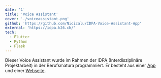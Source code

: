 ```yaml
---
date: '1'
title: 'Voice Assistant'
cover: './voiceassistant.png'
github: 'https://github.com/Nicicalu/IDPA-Voice-Assistant-App'
external: 'https://idpa.k26.ch/'
tech:
  - Flutter
  - Python
  - Flask
---
```


Dieser Voice Assistant wurde im Rahmen der IDPA (Interdisziplinäre Projektarbeit) in der Berufsmatura programmiert. Er besteht aus einer [App](https://play.google.com/store/apps/details?id=gbc.idpa.bm_voice_assistant) und einer [Webseite](https://idpa.k26.ch/).

